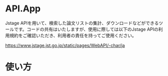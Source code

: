 # API.App
Jstage APIを用いて、検索した論文リストの集計、ダウンロードなどができるツールです。コードの共有はいたしますが、使用に際しては以下のJstage APIの利用規約をご確認いただき、利用者の責任を持ってご使用ください。

https://www.jstage.jst.go.jp/static/pages/WebAPI/-char/ja

# 使い方
